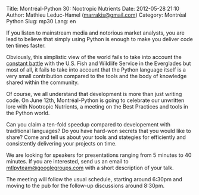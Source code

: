 Title: Montréal-Python 30: Nootropic Nutrients
Date: 2012-05-28 21:10
Author: Mathieu Leduc-Hamel (marrakis@gmail.com)
Category: Montréal Python
Slug: mp30
Lang: en

<!--:en-->

If you listen to mainstream media and notorious market analysts, you are
lead to believe that simply using Python is enough to make you deliver
code ten times faster.

Obviously, this simplistic view of the world fails to take into account
the [constant battle][] with the U.S. Fish and Wildlife Service in the
Everglades but most of all, it fails to take into account that the
Python language itself is a very small contribution compared to the
tools and the body of knowledge shared within the community.

Of course, we all understand that development is more than just writing
code. On June 12th, Montréal-Python is going to celebrate our unwritten
lore with Nootropic Nutrients, a meeting on the Best Practices and tools
in the Python world.

Can you claim a ten-fold speedup compared to developement with
traditional languages? Do you have hard-won secrets that you would like
to share? Come and tell us about your tools and stategies for
efficiently and consistently delivering your projects on time.

We are looking for speakers for presentations ranging from 5 minutes to
40 minutes. If you are interested, send us an email to
[mtlpyteam@googlegroups.com][] with a short description of your talk.

The meeting will follow the usual schedule, starting around 6:30pm and
moving to the pub for the follow-up discussions around 8:30pm.

  [constant battle]: http://www.usatoday.com/tech/science/environment/story/2012-01-30/pythons-florida-everglades/52893342/1
  [mtlpyteam@googlegroups.com]: mailto:mtlpyteam@googlegroups.com
